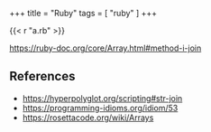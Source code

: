 +++
title = "Ruby"
tags = [ "ruby" ]
+++

{{< r "a.rb" >}}

<https://ruby-doc.org/core/Array.html#method-i-join>

## References

- <https://hyperpolyglot.org/scripting#str-join>
- <https://programming-idioms.org/idiom/53>
- <https://rosettacode.org/wiki/Arrays>
